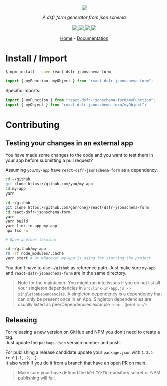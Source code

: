 <p align="center">
    <img src="https://user-images.githubusercontent.com/6702424/80216211-00ef5280-863e-11ea-81de-59f3a3d4b8e4.png">  
</p>
<p align="center">
    <i>A dsfr form generator from json schema</i>
    <br>
    <br>
    <a href="https://github.com/EmileRolley/react-dsfr-jsonschema-form/actions">
      <img src="https://github.com/EmileRolley/react-dsfr-jsonschema-form/workflows/ci/badge.svg?branch=main">
    </a>
    <a href="https://bundlephobia.com/package/react-dsfr-jsonschema-form">
      <img src="https://img.shields.io/bundlephobia/minzip/react-dsfr-jsonschema-form">
    </a>
    <a href="https://www.npmjs.com/package/react-dsfr-jsonschema-form">
      <img src="https://img.shields.io/npm/dw/react-dsfr-jsonschema-form">
    </a>
    <a href="https://github.com/EmileRolley/react-dsfr-jsonschema-form/blob/main/LICENSE">
      <img src="https://img.shields.io/npm/l/react-dsfr-jsonschema-form">
    </a>
</p>
<p align="center">
  <a href="https://github.com/EmileRolley/react-dsfr-jsonschema-form">Home</a>
  -
  <a href="https://github.com/EmileRolley/react-dsfr-jsonschema-form">Documentation</a>
</p>

# Install / Import

```bash
$ npm install --save react-dsfr-jsonschema-form
```

```typescript
import { myFunction, myObject } from "react-dsfr-jsonschema-form";
```

Specific imports:

```typescript
import { myFunction } from "react-dsfr-jsonschema-form/myFunction";
import { myObject } from "react-dsfr-jsonschema-form/myObject";
```

# Contributing

## Testing your changes in an external app

You have made some changes to the code and you want to test them
in your app before submitting a pull request?

Assuming `you/my-app` have `react-dsfr-jsonschema-form` as a dependency.

```bash
cd ~/github
git clone https://github.com/you/my-app
cd my-app
yarn

cd ~/github
git clone https://github.com/garronej/react-dsfr-jsonschema-form
cd react-dsfr-jsonschema-form
yarn
yarn build
yarn link-in-app my-app
npx tsc -w

# Open another terminal

cd ~/github/my-app
rm -rf node_modules/.cache
yarn start # Or whatever my-app is using for starting the project
```

You don't have to use `~/github` as reference path. Just make sure `my-app` and `react-dsfr-jsonschema-form`
are in the same directory.

> Note for the maintainer: You might run into issues if you do not list all your singleton dependencies in
> `src/link-in-app.js -> singletonDependencies`. A singleton dependency is a dependency that can
> only be present once in an App. Singleton dependencies are usually listed as peerDependencies example `react`, `@emotion/*`.

## Releasing

For releasing a new version on GitHub and NPM you don't need to create a tag.  
Just update the `package.json` version number and push.

For publishing a release candidate update your `package.json` with `1.3.4-rc.0` (`.1`, `.2`, ...).  
It also work if you do it from a branch that have an open PR on main.

> Make sure your have defined the `NPM_TOKEN` repository secret or NPM publishing will fail.
